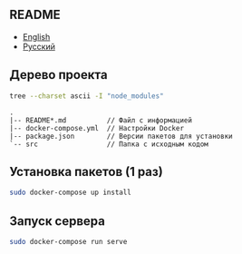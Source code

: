 ## README

- [English](README.md)
- [Русский](README-ru.md)

## Дерево проекта

```bash
tree --charset ascii -I "node_modules"
```

```
.
|-- README*.md          // Файл с информацией
|-- docker-compose.yml  // Настройки Docker
|-- package.json        // Версии пакетов для установки
`-- src                 // Папка с исходным кодом
```

## Установка пакетов (1 раз)

```bash
sudo docker-compose up install
```

## Запуск сервера

```bash
sudo docker-compose run serve
```
